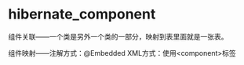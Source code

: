 # hibernate_component

组件关联——一个类是另外一个类的一部分，映射到表里面就是一张表。

组件映射——注解方式：@Embedded       XML方式：使用&lt;component>标签
